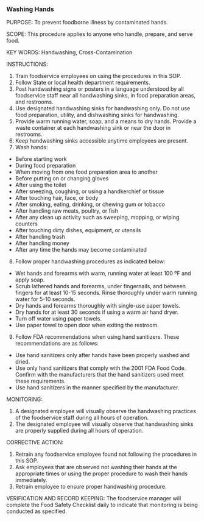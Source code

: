 ### Washing Hands

PURPOSE: To prevent foodborne illness by contaminated hands.

SCOPE: This procedure applies to anyone who handle, prepare, and serve food.

KEY WORDS: Handwashing, Cross-Contamination

INSTRUCTIONS:
1. Train foodservice employees on using the procedures in this SOP.
2. Follow State or local health department requirements.
3. Post handwashing signs or posters in a language understood by all foodservice staff near all handwashing sinks, in food preparation areas, and restrooms.
4. Use designated handwashing sinks for handwashing only. Do not use food preparation, utility, and dishwashing sinks for handwashing.
5. Provide warm running water, soap, and a means to dry hands. Provide a waste container at each handwashing sink or near the door in restrooms.
6. Keep handwashing sinks accessible anytime employees are present.
7. Wash hands:
  * Before starting work
  * During food preparation
  * When moving from one food preparation area to another
  * Before putting on or changing gloves
  * After using the toilet
  * After sneezing, coughing, or using a handkerchief or tissue
  * After touching hair, face, or body
  * After smoking, eating, drinking, or chewing gum or tobacco
  * After handling raw meats, poultry, or fish
  * After any clean up activity such as sweeping, mopping, or wiping counters
  * After touching dirty dishes, equipment, or utensils
  * After handling trash
  * After handling money
  * After any time the hands may become contaminated
8. Follow proper handwashing procedures as indicated below:
  * Wet hands and forearms with warm, running water at least 100 ºF and apply soap.
  * Scrub lathered hands and forearms, under fingernails, and between fingers for at least 10-15 seconds. Rinse thoroughly under warm running water for 5-10 seconds.
  * Dry hands and forearms thoroughly with single-use paper towels.
  * Dry hands for at least 30 seconds if using a warm air hand dryer.
  * Turn off water using paper towels.
  * Use paper towel to open door when exiting the restroom.
9. Follow FDA recommendations when using hand sanitizers. These recommendations are as follows:
  * Use hand sanitizers only after hands have been properly washed and dried.
  * Use only hand sanitizers that comply with the 2001 FDA Food Code. Confirm with the manufacturers that the hand sanitizers used meet these requirements.
  * Use hand sanitizers in the manner specified by the manufacturer.

MONITORING:
1. A designated employee will visually observe the handwashing practices of the foodservice staff during all hours of operation.
2. The designated employee will visually observe that handwashing sinks are properly supplied during all hours of operation.

CORRECTIVE ACTION:
1. Retrain any foodservice employee found not following the procedures in this SOP.
2. Ask employees that are observed not washing their hands at the appropriate times or using the proper procedure to wash their hands immediately.
3. Retrain employee to ensure proper handwashing procedure.

VERIFICATION AND RECORD KEEPING:
The foodservice manager will complete the Food Safety Checklist daily to indicate that
monitoring is being conducted as specified.
